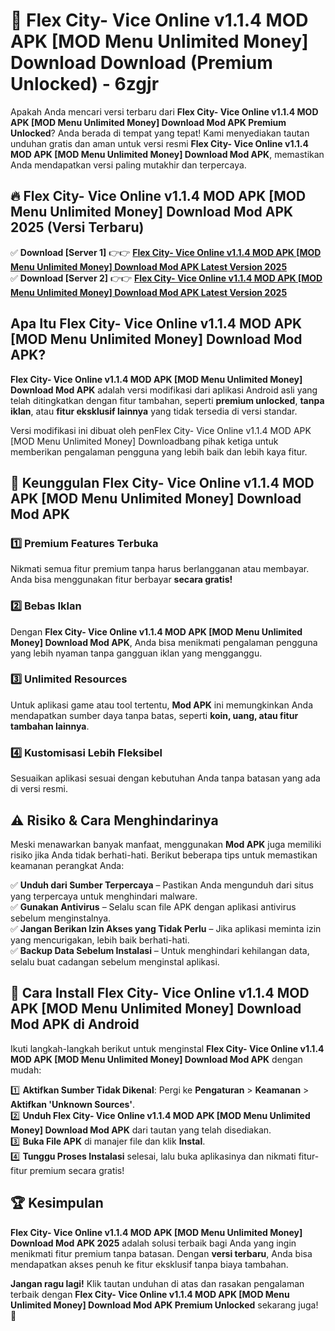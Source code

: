 # 🎯 Flex City- Vice Online v1.1.4 MOD APK [MOD Menu Unlimited Money] Download  Download (Premium Unlocked) -  6zgjr

Apakah Anda mencari versi terbaru dari **Flex City- Vice Online v1.1.4 MOD APK [MOD Menu Unlimited Money] Download Mod APK Premium Unlocked**? Anda berada di tempat yang tepat! Kami menyediakan tautan unduhan gratis dan aman untuk versi resmi **Flex City- Vice Online v1.1.4 MOD APK [MOD Menu Unlimited Money] Download Mod APK**, memastikan Anda mendapatkan versi paling mutakhir dan terpercaya.

## 🔥 Flex City- Vice Online v1.1.4 MOD APK [MOD Menu Unlimited Money] Download Mod APK 2025 (Versi Terbaru)

✅ **Download [Server 1]** 👉👉 [**Flex City- Vice Online v1.1.4 MOD APK [MOD Menu Unlimited Money] Download Mod APK Latest Version 2025**](https://momento.my/?title=Flex_City-_Vice_Online_v1.1.4_MOD_APK_[MOD_Menu_Unlimited_Money]_Download)  
✅ **Download [Server 2]** 👉👉 [**Flex City- Vice Online v1.1.4 MOD APK [MOD Menu Unlimited Money] Download Mod APK Latest Version 2025**](https://momento.my/?title=Flex_City-_Vice_Online_v1.1.4_MOD_APK_[MOD_Menu_Unlimited_Money]_Download)  

## Apa Itu Flex City- Vice Online v1.1.4 MOD APK [MOD Menu Unlimited Money] Download Mod APK?

**Flex City- Vice Online v1.1.4 MOD APK [MOD Menu Unlimited Money] Download Mod APK** adalah versi modifikasi dari aplikasi Android asli yang telah ditingkatkan dengan fitur tambahan, seperti **premium unlocked**, **tanpa iklan**, atau **fitur eksklusif lainnya** yang tidak tersedia di versi standar.

Versi modifikasi ini dibuat oleh penFlex City- Vice Online v1.1.4 MOD APK [MOD Menu Unlimited Money] Downloadbang pihak ketiga untuk memberikan pengalaman pengguna yang lebih baik dan lebih kaya fitur.

## 🎯 Keunggulan Flex City- Vice Online v1.1.4 MOD APK [MOD Menu Unlimited Money] Download Mod APK

### 1️⃣ Premium Features Terbuka
Nikmati semua fitur premium tanpa harus berlangganan atau membayar. Anda bisa menggunakan fitur berbayar **secara gratis!**

### 2️⃣ Bebas Iklan
Dengan **Flex City- Vice Online v1.1.4 MOD APK [MOD Menu Unlimited Money] Download Mod APK**, Anda bisa menikmati pengalaman pengguna yang lebih nyaman tanpa gangguan iklan yang mengganggu.

### 3️⃣ Unlimited Resources
Untuk aplikasi game atau tool tertentu, **Mod APK** ini memungkinkan Anda mendapatkan sumber daya tanpa batas, seperti **koin, uang, atau fitur tambahan lainnya**.

### 4️⃣ Kustomisasi Lebih Fleksibel
Sesuaikan aplikasi sesuai dengan kebutuhan Anda tanpa batasan yang ada di versi resmi.

## ⚠️ Risiko & Cara Menghindarinya

Meski menawarkan banyak manfaat, menggunakan **Mod APK** juga memiliki risiko jika Anda tidak berhati-hati. Berikut beberapa tips untuk memastikan keamanan perangkat Anda:

✅ **Unduh dari Sumber Terpercaya** – Pastikan Anda mengunduh dari situs yang terpercaya untuk menghindari malware.  
✅ **Gunakan Antivirus** – Selalu scan file APK dengan aplikasi antivirus sebelum menginstalnya.  
✅ **Jangan Berikan Izin Akses yang Tidak Perlu** – Jika aplikasi meminta izin yang mencurigakan, lebih baik berhati-hati.  
✅ **Backup Data Sebelum Instalasi** – Untuk menghindari kehilangan data, selalu buat cadangan sebelum menginstal aplikasi.

## 📌 Cara Install Flex City- Vice Online v1.1.4 MOD APK [MOD Menu Unlimited Money] Download Mod APK di Android

Ikuti langkah-langkah berikut untuk menginstal **Flex City- Vice Online v1.1.4 MOD APK [MOD Menu Unlimited Money] Download Mod APK** dengan mudah:

1️⃣ **Aktifkan Sumber Tidak Dikenal**: Pergi ke **Pengaturan** > **Keamanan** > **Aktifkan 'Unknown Sources'**.  
2️⃣ **Unduh Flex City- Vice Online v1.1.4 MOD APK [MOD Menu Unlimited Money] Download Mod APK** dari tautan yang telah disediakan.  
3️⃣ **Buka File APK** di manajer file dan klik **Instal**.  
4️⃣ **Tunggu Proses Instalasi** selesai, lalu buka aplikasinya dan nikmati fitur-fitur premium secara gratis!

## 🏆 Kesimpulan

**Flex City- Vice Online v1.1.4 MOD APK [MOD Menu Unlimited Money] Download Mod APK 2025** adalah solusi terbaik bagi Anda yang ingin menikmati fitur premium tanpa batasan. Dengan **versi terbaru**, Anda bisa mendapatkan akses penuh ke fitur eksklusif tanpa biaya tambahan.

**Jangan ragu lagi!** Klik tautan unduhan di atas dan rasakan pengalaman terbaik dengan **Flex City- Vice Online v1.1.4 MOD APK [MOD Menu Unlimited Money] Download Mod APK Premium Unlocked** sekarang juga! 🚀
